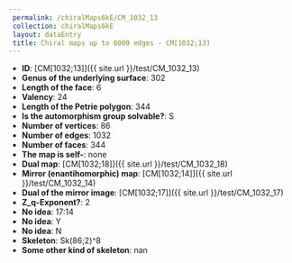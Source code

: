 ```yaml
--- 
 permalink: /chiralMaps6kE/CM_1032_13 
 collection: chiralMaps6kE
 layout: dataEntry
 title: Chiral maps up to 6000 edges - CM[1032;13]
---
```


- **ID**: [CM[1032;13]]({{ site.url }}/test/CM_1032_13)
- **Genus of the underlying surface**: 302
- **Length of the face**: 6
- **Valency**: 24
- **Length of the Petrie polygon**: 344
- **Is the automorphism group solvable?**: S
- **Number of vertices**: 86
- **Number of edges**: 1032
- **Number of faces**: 344
- **The map is self-**: none
- **Dual map**: [CM[1032;18]]({{ site.url }}/test/CM_1032_18)
- **Mirror (enantihomorphic) map**: [CM[1032;14]]({{ site.url }}/test/CM_1032_14)
- **Dual of the mirror image**: [CM[1032;17]]({{ site.url }}/test/CM_1032_17)
- **Z_q-Exponent?**: 2
- **No idea**:  17:14
- **No idea**: Y
- **No idea**: N
- **Skeleton**: Sk(86;2)^8
- **Some other kind of skeleton**: nan
